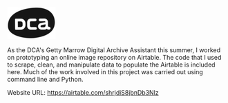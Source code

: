 ![DCA Logo](https://raw.githubusercontent.com/egnakamura/DCA-Archive/master/dcalogo.jpg)


As the DCA's Getty Marrow Digital Archive Assistant this summer, I worked on prototyping an online image repository on Airtable. The code that I used to scrape, clean, and manipulate data to populate the Airtable is included here. Much of the work involved in this project was carried out using command line and Python. 

Website URL: https://airtable.com/shrjdiS8jbnDb3Nlz
